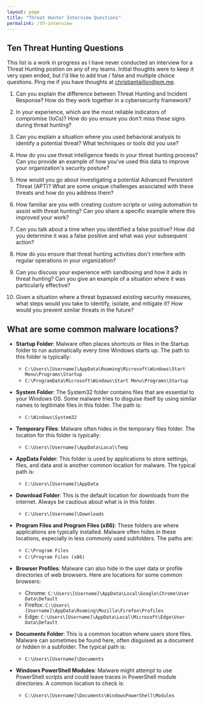 ```yaml
---
layout: page
title: "Threat Hunter Interview Questions"
permalink: /th-interview
---
```

## Ten Threat Hunting Questions
This list is a work in progress as I have never conducted an interview for a Threat Hunting postion on any of my teams. Initial thoughts were to keep it very open ended, but I'd like to add true / false and multiple choice questions. Ping me if you have thoughts at [christiantaillon@pm.me](mailto:christiantaillon@pm.me).

1. Can you explain the difference between Threat Hunting and Incident Response? How do they work together in a cybersecurity framework?

2. In your experience, which are the most reliable indicators of compromise (IoCs)? How do you ensure you don't miss these signs during threat hunting?

3. Can you explain a situation where you used behavioral analysis to identify a potential threat? What techniques or tools did you use?

4. How do you use threat intelligence feeds in your threat hunting process? Can you provide an example of how you've used this data to improve your organization's security posture?

5. How would you go about investigating a potential Advanced Persistent Threat (APT)? What are some unique challenges associated with these threats and how do you address them?

6. How familiar are you with creating custom scripts or using automation to assist with threat hunting? Can you share a specific example where this improved your work?

7. Can you talk about a time when you identified a false positive? How did you determine it was a false positive and what was your subsequent action?

8. How do you ensure that threat hunting activities don't interfere with regular operations in your organization?

9. Can you discuss your experience with sandboxing and how it aids in threat hunting? Can you give an example of a situation where it was particularly effective?

10. Given a situation where a threat bypassed existing security measures, what steps would you take to identify, isolate, and mitigate it? How would you prevent similar threats in the future?


## What are some common malware locations?
- **Startup Folder**: Malware often places shortcuts or files in the Startup folder to run automatically every time Windows starts up. The path to this folder is typically:
    - `C:\Users\[Username]\AppData\Roaming\Microsoft\Windows\Start Menu\Programs\Startup`
    - `C:\ProgramData\Microsoft\Windows\Start Menu\Programs\Startup`

- **System Folder**: The System32 folder contains files that are essential to your Windows OS. Some malware tries to disguise itself by using similar names to legitimate files in this folder. The path is:
    - `C:\Windows\System32`

- **Temporary Files**: Malware often hides in the temporary files folder. The location for this folder is typically:
    - `C:\Users\[Username]\AppData\Local\Temp`

- **AppData Folder**: This folder is used by applications to store settings, files, and data and is another common location for malware. The typical path is:
    - `C:\Users\[Username]\AppData`

- **Download Folder**: This is the default location for downloads from the internet. Always be cautious about what is in this folder.
    - `C:\Users\[Username]\Downloads`

- **Program Files and Program Files (x86)**: These folders are where applications are typically installed. Malware often hides in these locations, especially in less commonly used subfolders. The paths are:
    - `C:\Program Files`
    - `C:\Program Files (x86)`

- **Browser Profiles**: Malware can also hide in the user data or profile directories of web browsers. Here are locations for some common browsers:
    - Chrome: `C:\Users\[Username]\AppData\Local\Google\Chrome\User Data\Default`
    - Firefox: `C:\Users\[Username]\AppData\Roaming\Mozilla\Firefox\Profiles`
    - Edge: `C:\Users\[Username]\AppData\Local\Microsoft\Edge\User Data\Default`

- **Documents Folder**: This is a common location where users store files. Malware can sometimes be found here, often disguised as a document or hidden in a subfolder. The typical path is:
    - `C:\Users\[Username]\Documents`

- **Windows PowerShell Modules**: Malware might attempt to use PowerShell scripts and could leave traces in PowerShell module directories. A common location to check is:
    - `C:\Users\[Username]\Documents\WindowsPowerShell\Modules`

